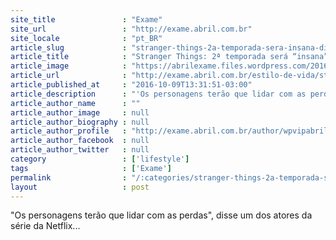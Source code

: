 ```yaml
---
site_title               : "Exame"
site_url                 : "http://exame.abril.com.br"
site_locale              : "pt_BR"
article_slug             : "stranger-things-2a-temporada-sera-insana-dizem-atores"
article_title            : "Stranger Things: 2ª temporada será “insana”, dizem atores"
article_image            : "https://abrilexame.files.wordpress.com/2016/10/size_960_16_9_stranger-things3.jpg?quality=70&strip=all&w=960"
article_url              : "http://exame.abril.com.br/estilo-de-vida/stranger-things-2a-temporada-sera-insana-dizem-atores/"
article_published_at     : "2016-10-09T13:31:51-03:00"
article_description      : "'Os personagens terão que lidar com as perdas', disse um dos atores da série da Netflix..."
article_author_name      : ""
article_author_image     : null
article_author_biography : null
article_author_profile   : "http://exame.abril.com.br/author/wpvipabril/"
article_author_facebook  : null
article_author_twitter   : null
category                 : ['lifestyle']
tags                     : ['Exame']
permalink                : "/:categories/stranger-things-2a-temporada-sera-insana-dizem-atores/"
layout                   : post
---
```


"Os personagens terão que lidar com as perdas", disse um dos atores da série da Netflix...
